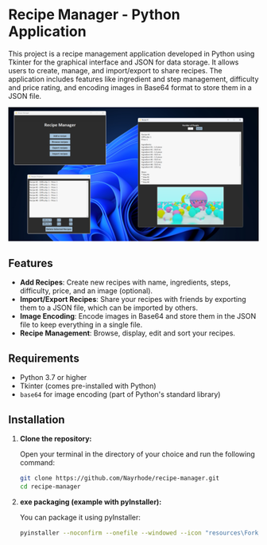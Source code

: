 # Recipe Manager - Python Application

This project is a recipe management application developed in Python using Tkinter for the graphical interface and JSON for data storage. It allows users to create, manage, and import/export to share recipes. The application includes features like ingredient and step management, difficulty and price rating, and encoding images in Base64 format to store them in a JSON file.

![Preview of the app](./preview.png)

## Features

- **Add Recipes**: Create new recipes with name, ingredients, steps, difficulty, price, and an image (optional).
- **Import/Export Recipes**: Share your recipes with friends by exporting them to a JSON file, which can be imported by others.
- **Image Encoding**: Encode images in Base64 and store them in the JSON file to keep everything in a single file.
- **Recipe Management**: Browse, display, edit and sort your recipes.

## Requirements

- Python 3.7 or higher
- Tkinter (comes pre-installed with Python)
- `base64` for image encoding (part of Python's standard library)

## Installation

1. **Clone the repository:**

   Open your terminal in the directory of your choice and run the following command:

   ```bash
   git clone https://github.com/Nayrhode/recipe-manager.git
   cd recipe-manager

2. **exe packaging (example with pyInstaller):**

   You can package it using pyInstaller:

   ```bash
   pyinstaller --noconfirm --onefile --windowed --icon "resources\Fork_Knife.ico" --name "Recipe Manager" --add-data "resources:resources/"  main.py